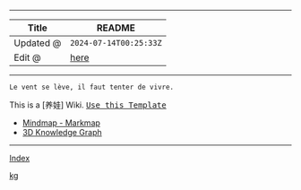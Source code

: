 -----

| Title     | README                                             |
| --------- | -------------------------------------------------- |
| Updated @ | `2024-07-14T00:25:33Z`                             |
| Edit @    | [here](https://github.com/junxnone/ywiki/issues/1) |

-----

`Le vent se lève,
‌‍‍‌‍​‌‌‍​‍‌‌‌‌​‌‌‍‍‍​‌‍‍‍‍​‌‍‍‍‍​‌‍‍‌‍​‌‌‍​‍‍‌‌‌​‌‌‍‍‍​‌‌‌‍‍​‌‍‍‍‍​‌‍‍‌‍​‌‌‍​‌‌‌‌‍​‌‌‍‌​‍‌‌‌‌​‍‍‍‍‍​‍‍‍​‍‌​‌​‌‌‌​‌‌‌‌​‌‌‍il
faut tenter de vivre.`

This is a \[养娃\] Wiki. <kbd>[Use this
Template](https://github.com/junxnone/ywiki/generate)</kbd>

  - [Mindmap -
    Markmap](https://junxnone.github.io/jstools/mdmarkmap?md=https://junxnone.github.io/ywiki/_sidebar.md)
  - [3D Knowledge
    Graph](https://junxnone.github.io/jstools/3dkg/?json=https://junxnone.github.io/ywiki/kg.json)

-----

[Index](_sidebar.md ":include")

[kg](https://junxnone.github.io/jstools/3dkg/?json=https://junxnone.github.io/ywiki/kg.json ":include :type=iframe width=100% height=800px")
